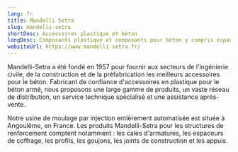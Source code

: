 ```yaml
---
lang: fr
title: Mandelli Setra
slug: mandelli-setra
shortDesc: Accessoires plastique et béton
longDesc: Composants plastique et composants pour béton y compris espaceurs et cônes, bouchons de sécurité des barres d’armature, coins, cales, chanfreins, espaceurs et cones.
websiteUrl: https://www.mandelli-setra.fr/
---
```


<p class="text-body-16 lg:text-body-18 font-medium">
  Mandelli-Setra a été fondé en 1957 pour fournir aux secteurs de l'ingénierie civile, de la construction et de la préfabrication les meilleurs accessoires pour le béton. Fabricant de confiance d'accessoires en plastique pour le béton armé, nous proposons une large gamme de produits, un vaste réseau de distribution, un service technique spécialisé et une assistance après-vente.
</p>

<p class="text-body-16 lg:text-body-18">
  Notre usine de moulage par injection entièrement automatisée est située à Angoulême, en France. Les produits Mandelli-Setra pour les structures de renforcement comptent notamment : les cales d'armatures, les espaceurs de coffrage, les profils, les goujons, les joints de construction et les appuis.
</p>
